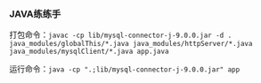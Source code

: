 ### JAVA练练手
打包命令：`javac -cp lib/mysql-connector-j-9.0.0.jar -d . java_modules/globalThis/*.java java_modules/httpServer/*.java java_modules/mysqlClient/*.java app.java`

运行命令：`java -cp ".;lib/mysql-connector-j-9.0.0.jar" app`